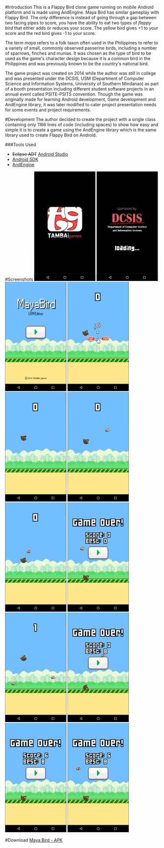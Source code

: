 #Introduction
This is a Flappy Bird clone game running on mobile Android platform and is made using AndEngine. Maya Bird has similar gameplay with Flappy Bird. The only difference is instead of going through a gap between two facing pipes to score, you have the ability to eat two types of *flappy bird* that either adds or reduces your score. The yellow bird gives +1 to your score and the red bird gives -1 to your score.

The term *maya* refers to a folk taxon often used in the Philippines to refer to a variety of small, commonly observed passerine birds, including a number of sparrows, finches and munias. It was chosen as the type of bird to be used as the game's character design because it is a common bird in the Philippines and was previously known to be the country's national bird.

The game project was created on 2014 while the author was still in college and was presented under the DCSIS, USM (Department of Computer Science and Information Systems, University of Southern Mindanao) as part of a booth presentation including different student software projects in an annual event called PSITE-PSITS convention. Though the game was originally made for learning Android development, Game development and AndEngine library, it was later modified to cater project presentation needs for some events and project requirements.

#Development
The author decided to create the project with a single class containing only 1166 lines of code (including spaces) to show how easy and simple it is to create a game using the AndEngine library which is the same library used to create Flappy Bird on Android.

###Tools Used
- ~~Eclipse ADT~~ [Android Studio](https://developer.android.com/studio/index.html#win-bundle)
- [Android SDK](https://dl.google.com/dl/android/studio/install/2.1.3.0/android-studio-bundle-143.3101438-windows.exe)
- [AndEngine](https://github.com/nicolasgramlich/AndEngine)

#Screenshots
<img src="./screenshots/1.png" alt="Screenshot1" width="200"/>
<img src="./screenshots/2.png" alt="Screenshot2" width="200"/>
<img src="./screenshots/3.png" alt="Screenshot3" width="200"/>
<img src="./screenshots/4.png" alt="Screenshot4" width="200"/>
<img src="./screenshots/5.png" alt="Screenshot5" width="200"/>
<img src="./screenshots/6.png" alt="Screenshot6" width="200"/>
<img src="./screenshots/7.png" alt="Screenshot7" width="200"/>
<img src="./screenshots/8.png" alt="Screenshot8" width="200"/>
<img src="./screenshots/9.png" alt="Screenshot9" width="200"/>
<img src="./screenshots/10.png" alt="Screenshot10" width="200"/>
<img src="./screenshots/11.png" alt="Screenshot11" width="200"/>
<img src="./screenshots/12.png" alt="Screenshot12" width="200"/>

#Download
[Maya Bird - APK](https://www.dropbox.com/s/vag2oadrddqktym/MayaBird.apk?dl=0)
